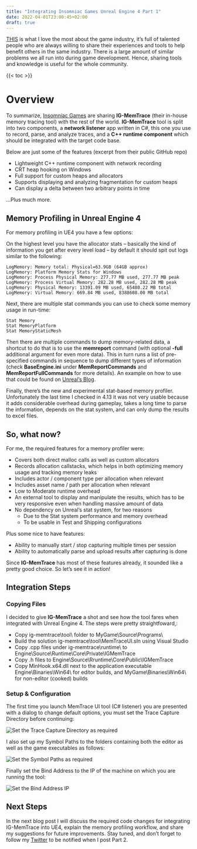 ```yaml
---
title: "Integrating Insomniac Games Unreal Engine 4 Part 1"
date: 2022-04-01T23:00:45+02:00
draft: true
---
```


[THIS](https://github.com/deplinenoise/ig-memtrace) is what I love the most about the game industry, it’s full of talented people who are always willing to share their experiences and tools to help benefit others in the same industry. There is a large amount of similar problems we all run into during game development. Hence, sharing tools and knowledge is useful for the whole community.

{{< toc >}}

# Overview

To summarize, [Insomniac Games](https://www.insomniacgames.com/) are sharing __IG-MemTrace__ (their in-house memory tracing tool) with the rest of the world. __IG-MemTrace__ tool is split into two components, a __network listener__ app written in C#, this one you use to record, parse, and analyze traces, and a __C++ runtime component__ which should be integrated with the target code base.

Below are just some of the features (excerpt from their public GitHub repo)

- Lightweight C++ runtime component with network recording
- CRT heap hooking on Windows
- Full support for custom heaps and allocators
- Supports displaying and analyzing fragmentation for custom heaps
- Can display a delta between two arbitrary points in time

…Plus much more.


 
## Memory Profiling in Unreal Engine 4

For memory profiling in UE4 you have a few options:

On the highest level you have the allocator stats – basically the kind of information you get after every level load – by default it should spit out logs similar to the following:
	
	LogMemory: Memory total: Physical=63.9GB (64GB approx)
	LogMemory: Platform Memory Stats for Windows
	LogMemory: Process Physical Memory: 277.77 MB used, 277.77 MB peak
	LogMemory: Process Virtual Memory: 282.28 MB used, 282.28 MB peak
	LogMemory: Physical Memory: 13391.09 MB used, 65480.22 MB total
	LogMemory: Virtual Memory: 669.84 MB used, 8388608.00 MB total

Next, there are multiple stat commands you can use to check some memory usage in run-time:

    Stat Memory
    Stat MemoryPlatform
    Stat MemoryStaticMesh

Then there are multiple commands to dump memory-related data, a shortcut to do that is to use the __memreport__ command (with optional __-full__ additional argument for even more data). This in turn runs a list of pre-specified commands in sequence to dump different types of information (check __BaseEngine.ini__ under __MemReportCommands__ and __MemReportFullCommands__ for more details). An example on how to use that could be found on [Unreal’s Blog](https://www.unrealengine.com/blog/debugging-and-optimizing-memory).

Finally, there’s the new and experimental stat-based memory profiler. Unfortunately the last time I checked in 4.13 it was not very usable because it adds considerable overhead during gameplay, takes a long time to parse the information, depends on the stat system, and can only dump the results to excel files.

 
## So, what now?

For me, the required features for a memory profiler were:

- Covers both direct malloc calls as well as custom allocators
- Records allocation callstacks, which helps in both optimizing memory usage and tracking memory leaks
- Includes actor / component type per allocation when relevant
- Includes asset name / path per allocation when relevant
- Low to Moderate runtime overhead
- An external tool to display and manipulate the results, which has to be very responsive even when handling massive amount of data
- No dependency on Unreal’s stat system, for two reasons
	- Due to the Stat system performance and memory overhead
	- To be usable in Test and Shipping configurations

Plus some nice to have features:

- Ability to manually start / stop capturing multiple times per session
- Ability to automatically parse and upload results after capturing is done

Since __IG-MemTrace__ has most of these features already, it sounded like a pretty good choice. So let’s see it in action!

 
## Integration Steps
### Copying Files

I decided to give __IG-MemTrace__ a shot and see how the tool fares when integrated with Unreal Engine 4. The steps were pretty straightfoward,\:

- Copy ig-memtrace\tool\ folder to MyGame\Source\Programs\
- Build the solution ig-memtrace\tool\MemTraceUI.sln using Visual Studio
- Copy .cpp files under ig-memtrace\runtime\ to Engine\Source\Runtime\Core\Private\IGMemTrace
- Copy .h files to Engine\Source\Rruntime\Core\Public\IGMemTrace
- Copy MinHook.x64.dll next to the application executable Engine\Binaries\Win64\ for editor builds, and MyGame\Binaries\Win64\ for non-editor (cooked) builds

 
### Setup & Configuration

The first time you launch MemTrace UI tool (C# listener) you are presented with a dialog to change default options, you must set the Trace Capture Directory before continuing:

![Set the Trace Capture Directory as required](/posts/images/memtrace_options_3.webp)

I also set up my Symbol Paths to the folders containing both the editor as well as the game executables as follows:

![Set the Symbol Paths as required](/posts/images/memtrace_options_1.webp)

Finally set the Bind Address to the IP of the machine on which you are running the tool:

![Set the Bind Address IP ](/posts/images/memtrace_options_2.webp)

 
## Next Steps

In the next blog post I will discuss the required code changes for integrating IG-MemTrace into UE4, explain the memory profiling workflow, and share my suggestions for future improvements. Stay tuned, and don’t forget to follow my [Twitter](https://twitter.com/NoXGameDev) to be notified when I post Part 2.